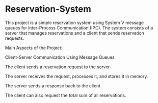# Reservation-System
This project is a simple reservation system using System V message queues for Inter-Process Communication (IPC). The system consists of a server that manages reservations and a client that sends reservation requests. 

Main Aspects of the Project: 

Client-Server Communication Using Message Queues

The client sends a reservation request to the server.

The server receives the request, processes it, and stores it in memory.

The server sends a response back to the client.

The client can also request the total sum of all reservations.
